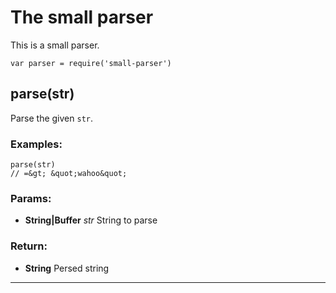 

<!-- Start /home/charles/Repositories/doxstrap/examples/fixtures/small-parser.js -->



# The small parser

This is a small parser.

    var parser = require('small-parser')








## parse(str)
Parse the given `str`.

### Examples:

    parse(str)
    // =&gt; &quot;wahoo&quot;


### Params: 

* **String|Buffer** *str* String to parse




### Return:

* **String** Persed string


---




<!-- End /home/charles/Repositories/doxstrap/examples/fixtures/small-parser.js -->

